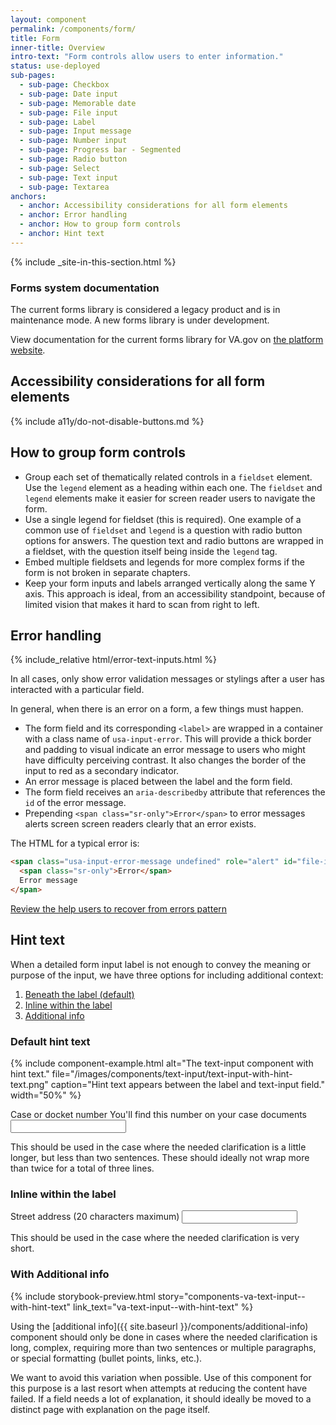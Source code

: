 ```yaml
---
layout: component
permalink: /components/form/
title: Form
inner-title: Overview
intro-text: "Form controls allow users to enter information."
status: use-deployed
sub-pages:
  - sub-page: Checkbox
  - sub-page: Date input
  - sub-page: Memorable date
  - sub-page: File input
  - sub-page: Label
  - sub-page: Input message
  - sub-page: Number input
  - sub-page: Progress bar - Segmented
  - sub-page: Radio button
  - sub-page: Select
  - sub-page: Text input
  - sub-page: Textarea
anchors:
  - anchor: Accessibility considerations for all form elements
  - anchor: Error handling
  - anchor: How to group form controls
  - anchor: Hint text
---
```


{% include _site-in-this-section.html %}

<va-featured-content>
  <h3 slot="headline">Forms system documentation</h3>
  <p>The current forms library is considered a legacy product and is in maintenance mode. A new forms library is under development.</p>
  <p>View documentation for the current forms library for VA.gov on <a href="{{ site.forms_system_link }}">the platform website</a>.</p>
</va-featured-content>

## Accessibility considerations for all form elements

{% include a11y/do-not-disable-buttons.md %}

## How to group form controls

- Group each set of thematically related controls in a `fieldset` element. Use the `legend` element as a heading within each one. The `fieldset` and `legend` elements make it easier for screen reader users to navigate the form.
- Use a single legend for fieldset (this is required). One example of a common use of `fieldset` and `legend` is a question with radio button options for answers. The question text and radio buttons are wrapped in a fieldset, with the question itself being inside the `legend` tag.
- Embed multiple fieldsets and legends for more complex forms if the form is not broken in separate chapters.
- Keep your form inputs and labels arranged vertically along the same Y axis. This approach is ideal, from an accessibility standpoint, because of limited vision that makes it hard to scan from right to left.

## Error handling

<div class="site-showcase">
{% include_relative html/error-text-inputs.html %}
</div>

In all cases, only show error validation messages or stylings after a user has interacted with a particular field.

In general, when there is an error on a form, a few things must happen.

* The form field and its corresponding `<label>` are wrapped in a container with a class name of `usa-input-error`. This will provide a thick border and padding to visual indicate an error message to users who might have difficulty perceiving contrast. It also changes the border of the input to red as a secondary indicator.
* An error message is placed between the label and the form field.
* The form field receives an `aria-describedby` attribute that references the `id` of the error message.
* Prepending `<span class="sr-only">Error</span>` to error messages alerts screen screen readers clearly that an error exists.

The HTML for a typical error is:

```html
<span class="usa-input-error-message undefined" role="alert" id="file-input-149-error-message">
  <span class="sr-only">Error</span>
  Error message
</span>
```

<a class="vads-c-action-link--blue" href="{{ site.baseurl }}/patterns/help-users-to/recover-from-errors">Review the help users to recover from errors pattern</a>

## Hint text

When a detailed form input label is not enough to convey the meaning or purpose of the input, we have three options for including additional context:

1. [Beneath the label (default)](#default-hint-text)
2. [Inline within the label](#inline-within-the-label)
3. [Additional info](#additional-info)

### Default hint text

{% include component-example.html alt="The text-input component with hint text." file="/images/components/text-input/text-input-with-hint-text.png" caption="Hint text appears between the label and text-input field." width="50%" %}

<div class="site-showcase">
  <form class="usa-form">
    <label class="vads-u-margin-top--0" for="input-type-text">
      Case or docket number
      <span class="vads-u-color--gray-medium vads-u-display--block">
        You'll find this number on your case documents
      </span>
    </label>
    <input class="usa-input" name="input-type-text" type="text">
  </form>
</div>

This should be used in the case where the needed clarification is a little longer, but less than two sentences. These should ideally not wrap more than twice for a total of three lines.

### Inline within the label

<div class="site-showcase">
  <form class="usa-form">
    <label class="vads-u-margin-top--0" for="input-type-text">Street address (20 characters maximum)</label>
    <input class="usa-input" id="input-type-text" name="input-type-text" type="text">
  </form>
</div>

This should be used in the case where the needed clarification is very short.

### With Additional info

{% include storybook-preview.html story="components-va-text-input--with-hint-text" link_text="va-text-input--with-hint-text" %}

Using the [additional info]({{ site.baseurl }}/components/additional-info) component should only be done in cases where the needed clarification is long, complex, requiring more than two sentences or multiple paragraphs, or special formatting (bullet points, links, etc.). 

We want to avoid this variation when possible. Use of this component for this purpose is a last resort when attempts at reducing the content have failed. If a field needs a lot of explanation, it should ideally be moved to a distinct page with explanation on the page itself. 
